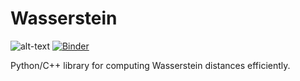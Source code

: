 # Wasserstein
![alt-text](https://travis-ci.org/pkomiske/Wasserstein.svg?branch=master "Travis-CI Build Status")
[![Binder](https://mybinder.org/badge_logo.svg)](https://mybinder.org/v2/gh/pkomiske/Wasserstein/master)

Python/C++ library for computing Wasserstein distances efficiently.
